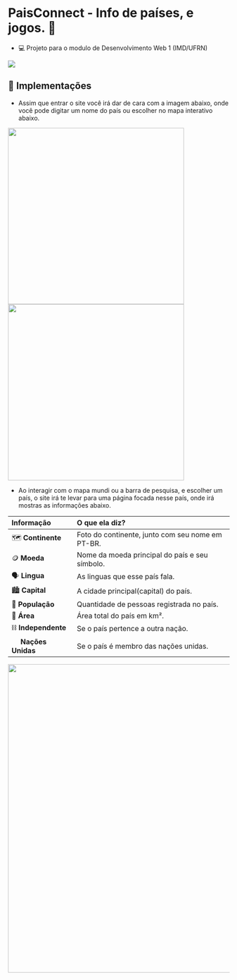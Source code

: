 # PaisConnect - Info de países, e jogos. 👋

- 💻 Projeto para o modulo de Desenvolvimento Web 1 (IMD/UFRN)

<img src="https://skillicons.dev/icons?i=figma,javascript,html,css" />

## 🚀 Implementações
- Assim que entrar o site você irá dar de cara com a imagem abaixo, onde você pode digitar um nome do país ou escolher no mapa interativo abaixo.
<img style="width: 400px;" src="https://github.com/Gustavo891/PaisConnect/assets/86622386/604aaeb6-8b09-415a-a617-3f5991024cfd" alt="">
<img style="width: 400px;" src="https://github.com/Gustavo891/PaisConnect/assets/86622386/579cfb40-3157-4819-816a-79d95c7a0c1f" alt="">

- Ao interagir com o mapa mundi ou a barra de pesquisa, e escolher um país, o site irá te levar para uma página focada nesse país, onde irá mostras as informações abaixo.

  
|      Informação       |    O que ela diz?    |
|        :---         |       :---       |
| 🗺️ **Continente** | Foto do continente, junto com seu nome em PT-BR.      |
| 🪙 **Moeda** | Nome da moeda principal do país e seu símbolo.      |
| 🗣️ **Lingua** | As linguas que esse país fala.      |
| 🏙️ **Capital** | A cidade principal(capital) do país.      |
| 👥 **População** | Quantidade de pessoas registrada no país.      |
| 🚩 **Área** | Área total do país em km².      |
| ⛓️ **Independente** | Se o país pertence a outra nação.      |
| <img style="width: 16px;" src="https://images.emojiterra.com/google/noto-emoji/unicode-15.1/color/svg/1f1fa-1f1f3.svg" alt=""> **Nações Unidas** | Se o país é membro das nações unidas.      |


<img style="width: 700px;" src="https://github.com/Gustavo891/PaisConnect/assets/86622386/ab0abc4b-0925-4778-8c55-9ee3510971ea" alt="">
